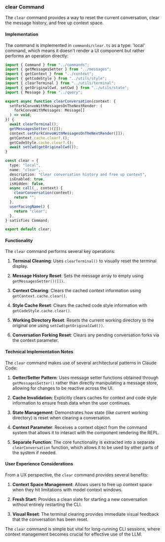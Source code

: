 ### clear Command

The `clear` command provides a way to reset the current conversation, clear the message history, and free up context space.

#### Implementation

The command is implemented in `commands/clear.ts` as a type: 'local' command, which means it doesn't render a UI component but rather performs an operation directly:

```typescript
import { Command } from "../commands";
import { getMessagesSetter } from "../messages";
import { getContext } from "../context";
import { getCodeStyle } from "../utils/style";
import { clearTerminal } from "../utils/terminal";
import { getOriginalCwd, setCwd } from "../utils/state";
import { Message } from "../query";

export async function clearConversation(context: {
  setForkConvoWithMessagesOnTheNextRender: (
    forkConvoWithMessages: Message[]
  ) => void;
}) {
  await clearTerminal();
  getMessagesSetter()([]);
  context.setForkConvoWithMessagesOnTheNextRender([]);
  getContext.cache.clear?.();
  getCodeStyle.cache.clear?.();
  await setCwd(getOriginalCwd());
}

const clear = {
  type: "local",
  name: "clear",
  description: "Clear conversation history and free up context",
  isEnabled: true,
  isHidden: false,
  async call(_, context) {
    clearConversation(context);
    return "";
  },
  userFacingName() {
    return "clear";
  },
} satisfies Command;

export default clear;
```

#### Functionality

The `clear` command performs several key operations:

1. **Terminal Cleaning**: Uses `clearTerminal()` to visually reset the terminal display.

2. **Message History Reset**: Sets the message array to empty using `getMessagesSetter()([])`.

3. **Context Clearing**: Clears the cached context information using `getContext.cache.clear()`.

4. **Style Cache Reset**: Clears the cached code style information with `getCodeStyle.cache.clear()`.

5. **Working Directory Reset**: Resets the current working directory to the original one using `setCwd(getOriginalCwd())`.

6. **Conversation Forking Reset**: Clears any pending conversation forks via the context parameter.

#### Technical Implementation Notes

The `clear` command makes use of several architectural patterns in Claude Code:

1. **Getter/Setter Pattern**: Uses message setter functions obtained through `getMessagesSetter()` rather than directly manipulating a message store, allowing for changes to be reactive across the UI.

2. **Cache Invalidation**: Explicitly clears caches for context and code style information to ensure fresh data when the user continues.

3. **State Management**: Demonstrates how state (like current working directory) is reset when clearing a conversation.

4. **Context Parameter**: Receives a context object from the command system that allows it to interact with the component rendering the REPL.

5. **Separate Function**: The core functionality is extracted into a separate `clearConversation` function, which allows it to be used by other parts of the system if needed.

#### User Experience Considerations

From a UX perspective, the `clear` command provides several benefits:

1. **Context Space Management**: Allows users to free up context space when they hit limitations with model context windows.

2. **Fresh Start**: Provides a clean slate for starting a new conversation without entirely restarting the CLI.

3. **Visual Reset**: The terminal clearing provides immediate visual feedback that the conversation has been reset.

The `clear` command is simple but vital for long-running CLI sessions, where context management becomes crucial for effective use of the LLM.

